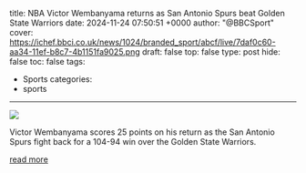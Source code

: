 title: NBA Victor Wembanyama returns as San Antonio Spurs beat Golden State Warriors
date: 2024-11-24 07:50:51 +0000
author: "@BBCSport"
cover: https://ichef.bbci.co.uk/news/1024/branded_sport/abcf/live/7daf0c60-aa34-11ef-b8c7-4b1151fa9025.png
draft: false
top: false
type: post
hide: false
toc: false
tags:
  - Sports
categories:
  - sports
---

![](https://ichef.bbci.co.uk/news/1024/branded_sport/abcf/live/7daf0c60-aa34-11ef-b8c7-4b1151fa9025.png)

Victor Wembanyama scores 25 points on his return as the San Antonio Spurs fight back for a 104-94 win over the Golden State Warriors.

[read more](https://www.bbc.com/sport/basketball/articles/czj7ll3yveyo)

